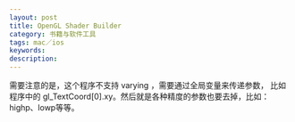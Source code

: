 ```yaml
---
layout: post
title: OpenGL Shader Builder
category: 书籍与软件工具
tags: mac／ios
keywords: 
description: 
---
```


需要注意的是，这个程序不支持 varying ，需要通过全局变量来传递参数，
比如程序中的
gl\_TextCoord[0].xy。然后就是各种精度的参数也要去掉，比如：highp、lowp等等。





